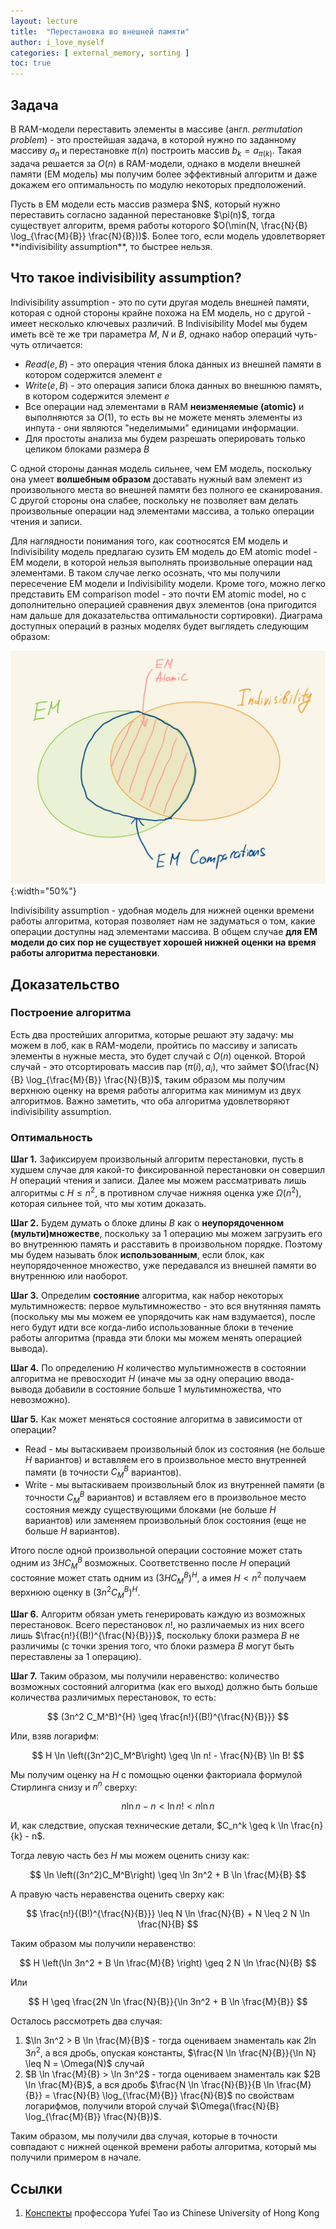 ```yaml
---
layout: lecture
title:  "Перестановка во внешней памяти"
author: i_love_myself
categories: [ external_memory, sorting ]
toc: true
---
```


## Задача

В RAM-модели переставить элементы в массиве (англ. _permutation problem_) - это простейшая задача, в которой нужно по заданному массиву $a_n$ и перестановке $\pi(n)$ построить массив $b_k = a_{\pi(k)}$. Такая задача решается за $O(n)$ в RAM-модели, однако в модели внешней памяти (EM модель) мы получим более эффективный алгоритм и даже докажем его оптимальность по модулю некоторых предположений.

<div markdown="1" class="alert alert-theorem">
Пусть в EM модели есть массив размера $N$, который нужно переставить согласно заданной перестановке $\pi(n)$, тогда существует алгоритм, время работы которого $O(\min(N, \frac{N}{B} \log_{\frac{M}{B}} \frac{N}{B}))$. Более того, если модель удовлетворяет **indivisibility assumption**, то быстрее нельзя.
</div>

## Что такое indivisibility assumption?

Indivisibility assumption - это по сути другая модель внешней памяти, которая с одной стороны крайне похожа на EM модель, но с другой - имеет несколько ключевых различий. В Indivisibility Model мы будем иметь всё те же три параметра $M$, $N$ и $B$, однако набор операций чуть-чуть отличается:

* $Read(e, B)$ - это операция чтения блока данных из внешней памяти в котором содержится элемент $e$
* $Write(e, B)$ - это операция записи блока данных во внешнюю память, в котором содержится элемент $e$
* Все операции над элементами в RAM **неизменяемые (atomic)** и выполняются за $O(1)$, то есть вы не можете менять элементы из инпута - они являются "неделимыми" единицами информации.
* Для простоты анализа мы будем разрешать оперировать только целиком блоками размера $B$

С одной стороны данная модель сильнее, чем EM модель, поскольку она умеет  **волшебным образом** доставать нужный вам элемент из произвольного места во внешней памяти без полного ее сканирования. С другой стороны она слабее, поскольку не позволяет вам делать произвольные операции над элементами массива, а только операции чтения и записи.

Для наглядности понимания того, как соотносятся EM модель и Indivisibility модель предлагаю сузить EM модель до EM atomic model - EM модели, в которой нельзя выполнять произвольные операции над элементами. В таком случае легко осознать, что мы получили пересечение EM модели и Indivisibility модели. Кроме того, можно легко представить EM comparison model - это почти EM atomic model, но с дополнительно операцией сравнения двух элементов (она пригодится нам дальше для доказательства оптимальности сортировки). Диаграма доступных операций в разных моделях будет выглядеть следующим образом:

![diagram of models](img/diagram.png){:width="50%"}

Indivisibility assumption - удобная модель для нижней оценки времени работы алгоритма, которая позволяет нам не задуматься о том, какие операции доступны над элементами массива. В общем случае **для EM модели до сих пор не существует хорошей нижней оценки на время работы алгоритма перестановки**.

## Доказательство

### Построение алгоритма

Есть два простейших алгоритма, которые решают эту задачу: мы можем в лоб, как в RAM-модели, пройтись по массиву и записать элементы в нужные места, это будет случай с $O(n)$ оценкой. Второй случай - это отсортировать массив пар $(\pi(i), a_i)$, что займет $O(\frac{N}{B} \log_{\frac{M}{B}} \frac{N}{B})$, таким образом мы получим верхнюю оценку на время работы алгоритма как минимум из двух алгоритмов. Важно заметить, что оба алгоритма удовлетворяют indivisibility assumption.

### Оптимальность

**Шаг 1.** Зафиксируем произвольный алгоритм перестановки, пусть в худшем случае для какой-то фиксированной перестановки он совершил $H$ операций чтения и записи. Далее мы можем рассматривать лишь алгоритмы с $H \leq n^2$, в противном случае нижняя оценка уже $\Omega(n^2)$, которая сильнее той, что мы хотим доказать.

**Шаг 2.** Будем думать о блоке длины $B$ как о **неупорядоченном (мульти)множестве**, поскольку за 1 операцию мы можем загрузить его во внутреннюю память и расставить в произвольном порядке. Поэтому мы будем называть блок **использованным**, если блок, как неупорядоченное множество, уже передавался из внешней памяти во внутреннюю или наоборот.

**Шаг 3.** Определим **состояние** алгоритма, как набор некоторых мультимножеств: первое мультимножество - это вся внутянняя память (поскольку мы мы можем ее упорядочить как нам вздумается), после него будут идти все когда-либо использованные блоки в течение работы алгоритма (правда эти блоки мы можем менять операцией вывода).

**Шаг 4.** По определению $H$ количество мультимножеств в состоянии алгоритма не превосходит $H$ (иначе мы за одну операцию ввода-вывода добавили в состояние больше $1$ мультимножества, что невозможно).

**Шаг 5.** Как может меняться состояние алгоритма в зависимости от операции?

* Read - мы вытаскиваем произвольный блок из состояния (не больше $H$ вариантов) и вставляем его в произвольное место внутренней памяти (в точности $C_{M}^B$ вариантов).
* Write - мы вытаскиваем произвольный блок из внутренней памяти (в точности $C_{M}^B$ вариантов) и вставляем его в произвольное место состояния между существующими блоками (не больше $H$ вариантов) или заменяем произвольный блок состояния (еще не больше $H$ вариантов).

Итого после одной произвольной операции состояние может стать одним из $3H C_M^B$ возможных. Соответственно после $H$ операций состояние может стать одним из $(3H C_M^B)^{H}$, а имея $H < n^2$ получаем верхнюю оценку в $(3n^2 C_M^B)^{H}$.

**Шаг 6.** Алгоритм обязан уметь генерировать каждую из возможных перестановок. Всего перестановок $n!$, но различаемых из них всего лишь $\frac{n!}{(B!)^{\frac{N}{B}}}$, поскольку блоки размера $B$ не различимы (с точки зрения того, что блоки размера $B$ могут быть переставлены за 1 операцию).

**Шаг 7.** Таким образом, мы получили неравенство: количество возможных состояний алгоритма (как его выход) должно быть больше количества различимых перестановок, то есть:

$$
(3n^2 C_M^B)^{H} \geq \frac{n!}{(B!)^{\frac{N}{B}}}
$$

Или, взяв логарифм:

$$
H \ln \left((3n^2)C_M^B\right) \geq \ln n! - \frac{N}{B} \ln B!
$$

Мы получим оценку на $H$ с помощью оценки факториала формулой Стирлинга снизу и $n^n$ сверху:

$$
n \ln n - n < \ln n! < n \ln n
$$

И, как следствие, опуская технические детали, $C_n^k \geq k \ln \frac{n}{k} - n$.

Тогда левую часть без $H$ мы можем оценить снизу как:

$$ \ln \left((3n^2)C_M^B\right) \geq \ln 3n^2 +  B \ln \frac{M}{B} $$

А правую часть неравенства оценить сверху как:

$$
\frac{n!}{(B!)^{\frac{N}{B}}} \leq N \ln \frac{N}{B} + N \leq 2 N \ln \frac{N}{B}
$$

Таким образом мы получили неравенство:

$$
H \left(\ln 3n^2 + B \ln \frac{M}{B} \right) \geq 2 N \ln \frac{N}{B}
$$

Или

$$
H \geq \frac{2N \ln \frac{N}{B}}{\ln 3n^2 + B \ln \frac{M}{B}}
$$

Осталось рассмотреть два случая:

1. $\ln 3n^2 > B \ln \frac{M}{B}$ - тогда оцениваем знаменталь как $2 \ln 3n^2$, а вся дробь, опуская константы, $\frac{N \ln \frac{N}{B}}{\ln N} \leq N = \Omega(N)$ случай
2. $B \ln \frac{M}{B} > \ln 3n^2$ - тогда оцениваем знаменталь как $2B \ln \frac{M}{B}$, а вся дробь $\frac{N \ln \frac{N}{B}}{B \ln \frac{M}{B}} = \frac{N}{B} \log_{\frac{M}{B}} \frac{N}{B}$ по свойствам логарифмов, получили второй случай $\Omega(\frac{N}{B} \log_{\frac{M}{B}} \frac{N}{B})$.

Таким образом, мы получили два случая, которые в точности совпадают с нижней оценкой времени работы алгоритма, который мы получили примером в начале.

## Ссылки

1. [Конспекты](https://citeseerx.ist.psu.edu/document?repid=rep1&type=pdf&doi=3e8ee3d1f8920a99f78d3e6de5ffe7406b085d52) профессора Yufei Tao из Chinese University of Hong Kong

